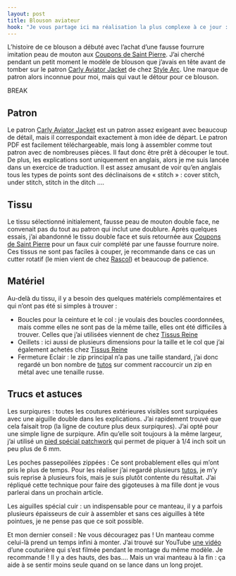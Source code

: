 ```yaml
---
layout: post
title: Blouson aviateur
hook: "Je vous partage ici ma réalisation la plus complexe à ce jour : un blouson aviateur en faux cuir et fausse fourrure. Le montage a été long et compliqué, mais je suis fière du résultat !"
---
```


L’histoire de ce blouson a débuté avec l’achat d’une fausse fourrure imitation peau de mouton aux [Coupons de Saint Pierre][1]. J’ai cherché pendant un petit moment le modèle de blouson que j’avais en tête avant de tomber sur le patron [Carly Aviator Jacket][2] de chez [Style Arc][3]. Une marque de patron alors inconnue pour moi, mais qui vaut le détour pour ce blouson.

BREAK

## Patron

Le patron [Carly Aviator Jacket][2] est un patron assez exigeant avec beaucoup de détail, mais il correspondait exactement à mon idée de départ. Le patron PDF est facilement téléchargeable, mais long à assembler comme tout patron avec de nombreuses pièces. Il faut donc être prêt à découper le tout. De plus, les explications sont uniquement en anglais, alors je me suis lancée dans un exercice de traduction. Il est assez amusant de voir qu’en anglais tous les types de points sont des déclinaisons de « stitch » : cover stitch, under stitch, stitch in the ditch ….

## Tissu

Le tissu sélectionné initialement, fausse peau de mouton double face, ne convenait pas du tout au patron qui inclut une doublure. Après quelques essais, j’ai abandonné le tissu double face et suis retournée aux [Coupons de Saint Pierre][1] pour un faux cuir complété par une fausse fourrure noire. Ces tissus ne sont pas faciles à couper, je recommande dans ce cas un cutter rotatif (le mien vient de chez [Rascol][4]) et beaucoup de patience.

## Matériel

Au-delà du tissu, il y a besoin des quelques matériels complémentaires et qui n’ont pas été si simples à trouver :
- Boucles pour la ceinture et le col : je voulais des boucles coordonnées, mais comme elles ne sont pas de la même taille, elles ont été difficiles à trouver. Celles que j’ai utilisées viennent de chez [Tissus Reine][5]
- Oeillets : ici aussi de plusieurs dimensions pour la taille et le col que j’ai également achetés chez [Tissus Reine][5]
- Fermeture Eclair : le zip principal n’a pas une taille standard, j’ai donc regardé un bon nombre de [tutos][8] sur comment raccourcir un zip en métal avec une tenaille russe.

## Trucs et astuces

Les surpiqures : toutes les coutures extérieures visibles sont surpiquées avec une aiguille double dans les explications. J’ai rapidement trouvé que cela faisait trop (la ligne de couture plus deux surpiqures). J’ai opté pour une simple ligne de surpiqure. Afin qu’elle soit toujours à la même largeur, j’ai utilisé un [pied spécial patchwork][6] qui permet de piquer à 1/4 inch soit un peu plus de 6 mm.

Les poches passepoilées zippées : Ce sont probablement elles qui m’ont pris le plus de temps. Pour les réaliser j’ai regardé plusieurs [tutos][9], je m’y suis reprise à plusieurs fois, mais je suis plutôt contente du résultat. J’ai répliqué cette technique pour faire des gigoteuses à ma fille dont je vous parlerai dans un prochain article.

Les aiguilles spécial cuir : un indispensable pour ce manteau, il y a parfois plusieurs épaisseurs de cuir à assembler et sans ces aiguilles à tête pointues, je ne pense pas que ce soit possible.

Et mon dernier conseil : Ne vous découragez pas ! Un manteau comme celui-là prend un temps infini à monter. J’ai trouvé sur YouTube [une vidéo][7] d’une couturière qui s’est filmée pendant le montage du même modèle. Je recommande ! Il y a des hauts, des bas…. Mais un vrai manteau à la fin : ça aide à se sentir moins seule quand on se lance dans un long projet.





[1]:	https://les-coupons-de-saint-pierre.fr/fr/
[2]:	https://www.stylearc.com/shop/sewing-patterns/carly-aviator-jacket/
[3]: 	https://www.stylearc.com/
[4]:	https://www.rascol.com/cutter-rotatif-rascol-45-mm-p-2536095
[5]: https://www.tissusreine.com/
[6]: https://www.janome.fr/accessoires/97-pied-patchwork-14-inch.html
[7]: https://www.youtube.com/watch?v=4JQvpgE4xnA
[8]: https://www.youtube.com/watch?v=FdYx6eyZono
[9]: https://www.youtube.com/watch?v=y564i1D3WT4




